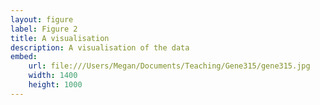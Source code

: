 ```yaml
---
layout: figure
label: Figure 2
title: A visualisation
description: A visualisation of the data
embed:
    url: file:///Users/Megan/Documents/Teaching/Gene315/gene315.jpg
    width: 1400
    height: 1000
---
```

